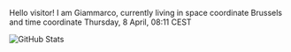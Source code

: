 Hello visitor! I am Giammarco, currently living in space coordinate Brussels and time coordinate Thursday, 8 April, 08:11 CEST

![GitHub Stats](https://github-readme-stats.vercel.app/api?username=grcasanova)
